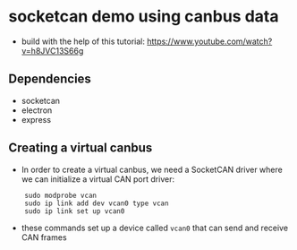 # socketcan demo using canbus data
- build with the help of this tutorial: https://www.youtube.com/watch?v=h8JVC13S66g 

## Dependencies
- socketcan
- electron
- express

## Creating a virtual canbus
- In order to create a virtual canbus, we need a SocketCAN driver where we can initialize a virtual CAN port driver:
```
    sudo modprobe vcan
    sudo ip link add dev vcan0 type vcan
    sudo ip link set up vcan0
```
- these commands set up a device called ```vcan0``` that can send and receive CAN frames